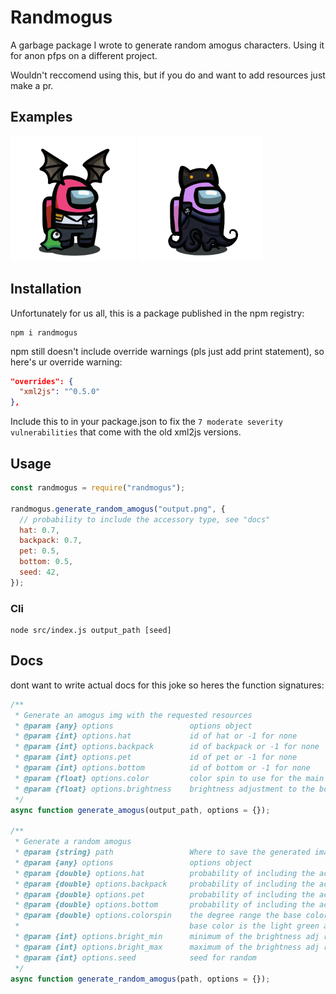 # Randmogus

A garbage package I wrote to generate random amogus characters. Using it for anon pfps on a different project.

Wouldn't reccomend using this, but if you do and want to add resources just make a pr.

## Examples

<img src="./tmp/test.png" alt="example amogus" style="width:200px;"/>
<img src="./tmp/test2.png" alt="example amogus" style="width:200px;"/>

## Installation

Unfortunately for us all, this is a package published in the npm registry:

```
npm i randmogus
```

npm still doesn't include override warnings (pls just add print statement), so here's ur override warning:

```json
"overrides": {
  "xml2js": "^0.5.0"
},
```

Include this to in your package.json to fix the `7 moderate severity vulnerabilities` that come with the old xml2js versions.

## Usage

```js
const randmogus = require("randmogus");

randmogus.generate_random_amogus("output.png", {
  // probability to include the accessory type, see "docs"
  hat: 0.7,
  backpack: 0.7,
  pet: 0.5,
  bottom: 0.5,
  seed: 42,
});
```

### Cli

```
node src/index.js output_path [seed]
```

## Docs

dont want to write actual docs for this joke so heres the function signatures:

```js
/**
 * Generate an amogus img with the requested resources
 * @param {any} options                 options object
 * @param {int} options.hat             id of hat or -1 for none
 * @param {int} options.backpack        id of backpack or -1 for none
 * @param {int} options.pet             id of pet or -1 for none
 * @param {int} options.bottom          id of bottom or -1 for none
 * @param {float} options.color         color spin to use for the main body
 * @param {float} options.brightness    brightness adjustment to the body -1 to 1
 */
async function generate_amogus(output_path, options = {});

/**
 * Generate a random amogus
 * @param {string} path                 Where to save the generated image
 * @param {any} options                 options object
 * @param {double} options.hat          probability of including the accsssory, default 1
 * @param {double} options.backpack     probability of including the accsssory, default 1
 * @param {double} options.pet          probability of including the accsssory, default 1
 * @param {double} options.bottom       probability of including the accsssory, default 1
 * @param {double} options.colorspin    the degree range the base color will be spun (0, colorspin]
 *                                      base color is the light green amogus, default 360
 * @param {int} options.bright_min      minimum of the brightness adj range, default -1
 * @param {int} options.bright_max      maximum of the brightness adj range, default 0
 * @param {int} options.seed            seed for random
 */
async function generate_random_amogus(path, options = {});
```
